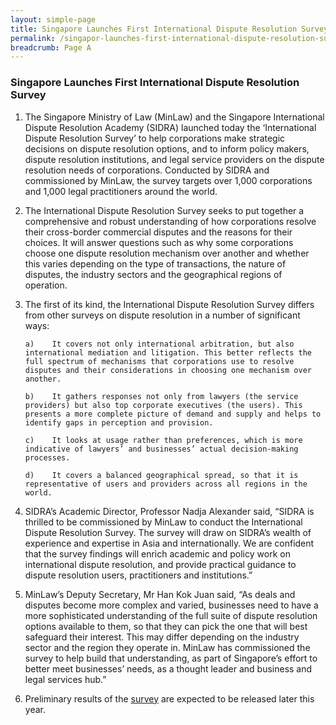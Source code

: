 ```yaml
---
layout: simple-page
title: Singapore Launches First International Dispute Resolution Survey
permalink: /singapor-launches-first-international-dispute-resolution-survey/
breadcrumb: Page A
---
```

### **Singapore Launches First International Dispute Resolution Survey**

1.  The Singapore Ministry of Law (MinLaw) and the Singapore International Dispute Resolution Academy (SIDRA) launched today the ‘International Dispute Resolution Survey’ to help corporations make strategic decisions on dispute resolution options, and to inform policy makers, dispute resolution institutions, and legal service providers on the dispute resolution needs of corporations. Conducted by SIDRA and commissioned by MinLaw, the survey targets over 1,000 corporations and 1,000 legal practitioners around the world.

2.  The International Dispute Resolution Survey seeks to put together a comprehensive and robust understanding of how corporations resolve their cross-border commercial disputes and the reasons for their choices. It will answer questions such as why some corporations choose one dispute resolution mechanism over another and whether this varies depending on the type of transactions, the nature of disputes, the industry sectors and the geographical regions of operation. 

3.  The first of its kind, the International Dispute Resolution Survey differs from other surveys on dispute resolution in a number of significant ways:

        a)    It covers not only international arbitration, but also international mediation and litigation. This better reflects the full spectrum of mechanisms that corporations use to resolve disputes and their considerations in choosing one mechanism over another.  

        b)    It gathers responses not only from lawyers (the service providers) but also top corporate executives (the users). This presents a more complete picture of demand and supply and helps to identify gaps in perception and provision.

        c)    It looks at usage rather than preferences, which is more indicative of lawyers’ and businesses’ actual decision-making processes.

        d)    It covers a balanced geographical spread, so that it is representative of users and providers across all regions in the world.

4.  SIDRA’s Academic Director, Professor Nadja Alexander said, “SIDRA is thrilled to be commissioned by MinLaw to conduct the International Dispute Resolution Survey. The survey will draw on SIDRA’s wealth of experience and expertise in Asia and internationally. We are confident that the survey findings will enrich academic and policy work on international dispute resolution, and provide practical guidance to dispute resolution users, practitioners and institutions.”

5.  MinLaw’s Deputy Secretary, Mr Han Kok Juan said, “As deals and disputes become more complex and varied, businesses need to have a more sophisticated understanding of the full suite of dispute resolution options available to them, so that they can pick the one that will best safeguard their interest. This may differ depending on the industry sector and the region they operate in. MinLaw has commissioned the survey to help build that understanding, as part of Singapore’s effort to better meet businesses’ needs, as a thought leader and business and legal services hub.”

6.  Preliminary results of the [survey](https://www.mlaw.gov.sg/content/minlaw/en/news/press-releases/singapore-launches-first-international-dispute-resolution-survey.html) are expected to be released later this year.
